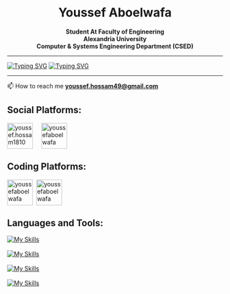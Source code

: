 
<h1 align="center">Youssef Aboelwafa</h1>
<p align="center" font-size="30px"><strong>Student At Faculty of Engineering </br> Alexandria University </br> Computer & Systems Engineering Department (CSED)</strong></p>

<hr>

[![Typing SVG](https://readme-typing-svg.herokuapp.com?size=30&duration=3000&center=true&vCenter=true&multiline=true&width=1000&repeat=false&lines=Junior+ML+Engineer)](https://git.io/typing-svg)
[![Typing SVG](https://readme-typing-svg.herokuapp.com?size=30&duration=3000&center=true&vCenter=true&multiline=true&width=1000&repeat=false&lines=Passionate+about+Machine+Learning+and+Deep+Learning)](https://git.io/typing-svg)

<hr>

 📫 How to reach me **youssef.hossam49@gmail.com**

<h2 align="left">Social Platforms:</h2>
<p align="left">
<a href="https://fb.com/youssef.hossam1810" target="blank"><img align="center" src="https://raw.githubusercontent.com/rahuldkjain/github-profile-readme-generator/master/src/images/icons/Social/facebook.svg" alt="youssef.hossam1810" height="60" width="60" /></a>&nbsp;&nbsp;&nbsp;&nbsp;
<a href="https://linkedin.com/in/youssefaboelwafa" target="blank"><img align="center" src="https://raw.githubusercontent.com/rahuldkjain/github-profile-readme-generator/master/src/images/icons/Social/linked-in-alt.svg" alt="youssefaboelwafa" height="60" width="60" /></a>&nbsp;
</p>

<h2 align="left">Coding Platforms:</h2>
<p align="left">
 <a href="https://www.leetcode.com/youssefaboelwafa" target="blank"><img align="center" src="https://raw.githubusercontent.com/rahuldkjain/github-profile-readme-generator/master/src/images/icons/Social/leet-code.svg" alt="youssefaboelwafa" height="60" width="60" /></a>&nbsp;
<a href="https://kaggle.com/youssefaboelwafa" target="blank"><img align="center" src="https://raw.githubusercontent.com/rahuldkjain/github-profile-readme-generator/master/src/images/icons/Social/kaggle.svg" alt="youssefaboelwafa" height="60" width="60" /></a>
</p>

<h2 align="left">Languages and Tools:</h2>

[![My Skills](https://skills.thijs.gg/icons?i=python,tensorflow)](https://skills.thijs.gg) 
</br></br>
[![My Skills](https://skills.thijs.gg/icons?i=java,scala,javascript,ts,c,cpp)](https://skills.thijs.gg)
</br></br>
[![My Skills](https://skills.thijs.gg/icons?i=mysql,spring,angular,html,css,bootstrap,androidstudio)](https://skills.thijs.gg)
</br></br>
[![My Skills](https://skills.thijs.gg/icons?i=git,github,linux,bash,aws,azure,arduino)](https://skills.thijs.gg)
